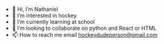 - 👋 Hi, I’m Nathaniel
- 👀 I’m interested in hockey
- 🌱 I’m currently learning at school
- 💞️ I’m looking to collaborate on python and React or HTML
- 📫 How to reach me email hockeydudeperson@gmail.com

<!---
hockeydudeperson/hockeydudeperson is a ✨ special ✨ repository because its `README.md` (this file) appears on your GitHub profile.
You can click the Preview link to take a look at your changes.
--->
